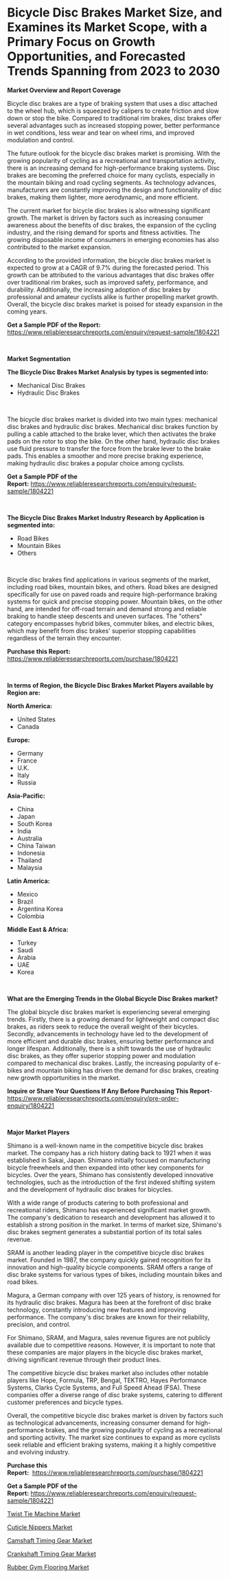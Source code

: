 <p><h1>Bicycle Disc Brakes Market Size, and Examines its Market Scope, with a Primary Focus on Growth Opportunities, and Forecasted Trends Spanning from 2023 to 2030</h1></p><p><strong>Market Overview and Report Coverage</strong></p>
<p><p>Bicycle disc brakes are a type of braking system that uses a disc attached to the wheel hub, which is squeezed by calipers to create friction and slow down or stop the bike. Compared to traditional rim brakes, disc brakes offer several advantages such as increased stopping power, better performance in wet conditions, less wear and tear on wheel rims, and improved modulation and control.</p><p>The future outlook for the bicycle disc brakes market is promising. With the growing popularity of cycling as a recreational and transportation activity, there is an increasing demand for high-performance braking systems. Disc brakes are becoming the preferred choice for many cyclists, especially in the mountain biking and road cycling segments. As technology advances, manufacturers are constantly improving the design and functionality of disc brakes, making them lighter, more aerodynamic, and more efficient.</p><p>The current market for bicycle disc brakes is also witnessing significant growth. The market is driven by factors such as increasing consumer awareness about the benefits of disc brakes, the expansion of the cycling industry, and the rising demand for sports and fitness activities. The growing disposable income of consumers in emerging economies has also contributed to the market expansion.</p><p>According to the provided information, the bicycle disc brakes market is expected to grow at a CAGR of 9.7% during the forecasted period. This growth can be attributed to the various advantages that disc brakes offer over traditional rim brakes, such as improved safety, performance, and durability. Additionally, the increasing adoption of disc brakes by professional and amateur cyclists alike is further propelling market growth. Overall, the bicycle disc brakes market is poised for steady expansion in the coming years.</p></p>
<p><strong>Get a Sample PDF of the Report:</strong> <a href="https://www.reliableresearchreports.com/enquiry/request-sample/1804221">https://www.reliableresearchreports.com/enquiry/request-sample/1804221</a></p>
<p>&nbsp;</p>
<p><strong>Market Segmentation</strong></p>
<p><strong>The Bicycle Disc Brakes Market Analysis by types is segmented into:</strong></p>
<p><ul><li>Mechanical Disc Brakes</li><li>Hydraulic Disc Brakes</li></ul></p>
<p>&nbsp;</p>
<p><p>The bicycle disc brakes market is divided into two main types: mechanical disc brakes and hydraulic disc brakes. Mechanical disc brakes function by pulling a cable attached to the brake lever, which then activates the brake pads on the rotor to stop the bike. On the other hand, hydraulic disc brakes use fluid pressure to transfer the force from the brake lever to the brake pads. This enables a smoother and more precise braking experience, making hydraulic disc brakes a popular choice among cyclists.</p></p>
<p><strong>Get a Sample PDF of the Report:</strong>&nbsp;<a href="https://www.reliableresearchreports.com/enquiry/request-sample/1804221">https://www.reliableresearchreports.com/enquiry/request-sample/1804221</a></p>
<p>&nbsp;</p>
<p><strong>The Bicycle Disc Brakes Market Industry Research by Application is segmented into:</strong></p>
<p><ul><li>Road Bikes</li><li>Mountain Bikes</li><li>Others</li></ul></p>
<p>&nbsp;</p>
<p><p>Bicycle disc brakes find applications in various segments of the market, including road bikes, mountain bikes, and others. Road bikes are designed specifically for use on paved roads and require high-performance braking systems for quick and precise stopping power. Mountain bikes, on the other hand, are intended for off-road terrain and demand strong and reliable braking to handle steep descents and uneven surfaces. The "others" category encompasses hybrid bikes, commuter bikes, and electric bikes, which may benefit from disc brakes' superior stopping capabilities regardless of the terrain they encounter.</p></p>
<p><strong>Purchase this Report:</strong>&nbsp; <a href="https://www.reliableresearchreports.com/purchase/1804221">https://www.reliableresearchreports.com/purchase/1804221</a></p>
<p>&nbsp;</p>
<p><strong>In terms of Region, the Bicycle Disc Brakes Market Players available by Region are:</strong></p>
<p>
    <p> <strong> North America: </strong>
        <ul>
            <li>United States</li>
            <li>Canada</li>
        </ul>
        </p> 
    <p> <strong> Europe: </strong>
        <ul>
            <li>Germany</li>
            <li>France</li>
            <li>U.K.</li>
            <li>Italy</li>
            <li>Russia</li>
        </ul>
        </p> 
    <p> <strong> Asia-Pacific: </strong>
        <ul>
            <li>China</li>
            <li>Japan</li>
            <li>South Korea</li>
            <li>India</li>
            <li>Australia</li>
            <li>China Taiwan</li>
            <li>Indonesia</li>
            <li>Thailand</li>
            <li>Malaysia</li>
        </ul>
        </p> 
    <p> <strong> Latin America: </strong>
        <ul>
            <li>Mexico</li>
            <li>Brazil</li>
            <li>Argentina Korea</li>
            <li>Colombia</li>
        </ul>
        </p> 
    <p> <strong> Middle East & Africa: </strong>
        <ul>
            <li>Turkey</li>
            <li>Saudi</li>
            <li>Arabia</li>
            <li>UAE</li>
            <li>Korea</li>
        </ul>
    </p>
    </p>
<p>&nbsp;</p>
<p><strong>What are the Emerging Trends in the Global Bicycle Disc Brakes market?</strong></p>
<p><p>The global bicycle disc brakes market is experiencing several emerging trends. Firstly, there is a growing demand for lightweight and compact disc brakes, as riders seek to reduce the overall weight of their bicycles. Secondly, advancements in technology have led to the development of more efficient and durable disc brakes, ensuring better performance and longer lifespan. Additionally, there is a shift towards the use of hydraulic disc brakes, as they offer superior stopping power and modulation compared to mechanical disc brakes. Lastly, the increasing popularity of e-bikes and mountain biking has driven the demand for disc brakes, creating new growth opportunities in the market.</p></p>
<p><strong>Inquire or Share Your Questions If Any Before Purchasing This Report</strong>- <a href="https://www.reliableresearchreports.com/enquiry/pre-order-enquiry/1804221">https://www.reliableresearchreports.com/enquiry/pre-order-enquiry/1804221</a></p>
<p>&nbsp;</p>
<p><strong>Major Market Players</strong></p>
<p><p>Shimano is a well-known name in the competitive bicycle disc brakes market. The company has a rich history dating back to 1921 when it was established in Sakai, Japan. Shimano initially focused on manufacturing bicycle freewheels and then expanded into other key components for bicycles. Over the years, Shimano has consistently developed innovative technologies, such as the introduction of the first indexed shifting system and the development of hydraulic disc brakes for bicycles.</p><p>With a wide range of products catering to both professional and recreational riders, Shimano has experienced significant market growth. The company's dedication to research and development has allowed it to establish a strong position in the market. In terms of market size, Shimano's disc brakes segment generates a substantial portion of its total sales revenue.</p><p>SRAM is another leading player in the competitive bicycle disc brakes market. Founded in 1987, the company quickly gained recognition for its innovation and high-quality bicycle components. SRAM offers a range of disc brake systems for various types of bikes, including mountain bikes and road bikes.</p><p>Magura, a German company with over 125 years of history, is renowned for its hydraulic disc brakes. Magura has been at the forefront of disc brake technology, constantly introducing new features and improving performance. The company's disc brakes are known for their reliability, precision, and control.</p><p>For Shimano, SRAM, and Magura, sales revenue figures are not publicly available due to competitive reasons. However, it is important to note that these companies are major players in the bicycle disc brakes market, driving significant revenue through their product lines.</p><p>The competitive bicycle disc brakes market also includes other notable players like Hope, Formula, TRP, Bengal, TEKTRO, Hayes Performance Systems, Clarks Cycle Systems, and Full Speed Ahead (FSA). These companies offer a diverse range of disc brake systems, catering to different customer preferences and bicycle types.</p><p>Overall, the competitive bicycle disc brakes market is driven by factors such as technological advancements, increasing consumer demand for high-performance brakes, and the growing popularity of cycling as a recreational and sporting activity. The market size continues to expand as more cyclists seek reliable and efficient braking systems, making it a highly competitive and evolving industry.</p></p>
<p><strong>Purchase this Report:</strong>&nbsp;&nbsp;<a href="https://www.reliableresearchreports.com/purchase/1804221">https://www.reliableresearchreports.com/purchase/1804221</a></p>
<p></p>
<p><strong>Get a Sample PDF of the Report:</strong>&nbsp;<a href="https://www.reliableresearchreports.com/enquiry/request-sample/1804221">https://www.reliableresearchreports.com/enquiry/request-sample/1804221</a></p>
<p><p><a href="https://www.linkedin.com/pulse/twist-tie-machine-market-insights-players-forecast-till-2030-p3rhe/">Twist Tie Machine Market</a></p><p><a href="https://medium.com/@wound.key.cure/cuticle-nippers-market-insight-market-trends-growth-forecasted-from-2023-to-2030-a19c8f610b1d">Cuticle Nippers Market</a></p><p><a href="https://www.linkedin.com/pulse/camshaft-timing-gear-market-share-amp-new-trends-analysis-report-utiee/">Camshaft Timing Gear Market</a></p><p><a href="https://www.linkedin.com/pulse/crankshaft-timing-gear-market-insights-players-forecast-till-m5g1e/">Crankshaft Timing Gear Market</a></p><p><a href="https://medium.com/@fire.honor.safe/rubber-gym-flooring-market-research-report-its-history-and-forecast-2023-to-2030-9dce5d3c65eb">Rubber Gym Flooring Market</a></p></p>